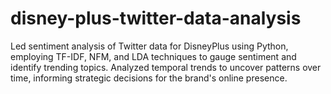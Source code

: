 # disney-plus-twitter-data-analysis
Led sentiment analysis of Twitter data for DisneyPlus using Python, employing TF-IDF, NFM, and LDA techniques to gauge sentiment and identify trending topics. Analyzed temporal trends to uncover patterns over time, informing strategic decisions for the brand's online presence.
